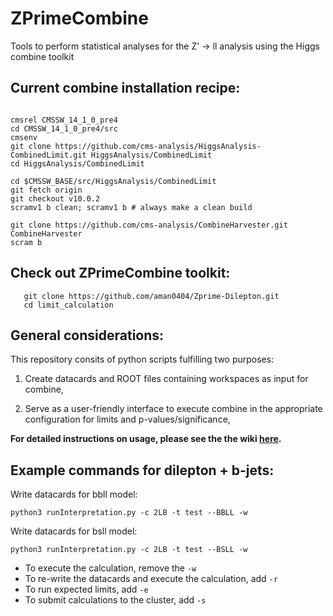 # ZPrimeCombine
Tools to perform statistical analyses for the Z' -> ll analysis using the Higgs combine toolkit

## Current combine installation recipe:
```
 
cmsrel CMSSW_14_1_0_pre4
cd CMSSW_14_1_0_pre4/src
cmsenv
git clone https://github.com/cms-analysis/HiggsAnalysis-CombinedLimit.git HiggsAnalysis/CombinedLimit
cd HiggsAnalysis/CombinedLimit

cd $CMSSW_BASE/src/HiggsAnalysis/CombinedLimit
git fetch origin
git checkout v10.0.2
scramv1 b clean; scramv1 b # always make a clean build

git clone https://github.com/cms-analysis/CombineHarvester.git CombineHarvester
scram b
```

## Check out ZPrimeCombine toolkit:
```
   git clone https://github.com/aman0404/Zprime-Dilepton.git
   cd limit_calculation
```

## General considerations:  
This repository consits of python scripts fulfilling two purposes:

1) Create datacards and ROOT files containing workspaces as input for combine,

2) Serve as a user-friendly interface to execute combine in the appropriate configuration for limits and p-values/significance,

**For detailed instructions on usage, please see the the wiki [here](https://github.com/aman0404/Zprime-Dilepton/wiki/Limit-calculation).**

## Example commands for dilepton + b-jets:

Write datacards for bbll model:

`python3 runInterpretation.py -c 2LB -t test --BBLL -w`

Write datacards for bsll model:

`python3 runInterpretation.py -c 2LB -t test --BSLL -w`

 - To execute the calculation, remove the `-w`
 - To re-write the datacards and execute the calculation, add `-r`
 - To run expected limits, add `-e`
 - To submit calculations to the cluster, add `-s`
